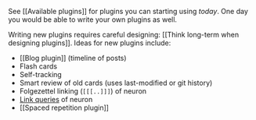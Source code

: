 See [[Available plugins]] for plugins you can starting using *today*. One day you would be able to write your own plugins as well. 

Writing new plugins requires careful designing: [[Think long-term when designing plugins]]. Ideas for new plugins include:

- [[Blog plugin]] (timeline of posts)
- Flash cards
- Self-tracking
- Smart review of old cards (uses last-modified or git history)
- Folgezettel linking (`[[[..]]]`) of neuron
- [Link queries](https://neuron.zettel.page/link-query.html) of neuron
- [[Spaced repetition plugin]]
